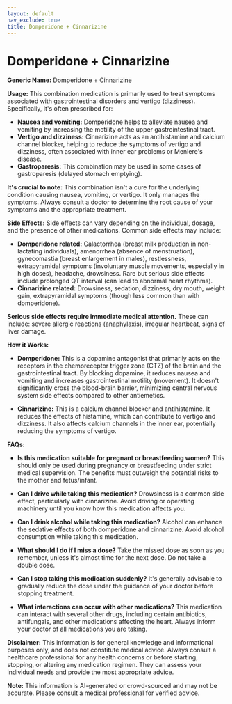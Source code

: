 ```yaml
---
layout: default
nav_exclude: true
title: Domperidone + Cinnarizine
---
```


# Domperidone + Cinnarizine

**Generic Name:** Domperidone + Cinnarizine

**Usage:** This combination medication is primarily used to treat symptoms associated with gastrointestinal disorders and vertigo (dizziness).  Specifically, it's often prescribed for:

* **Nausea and vomiting:** Domperidone helps to alleviate nausea and vomiting by increasing the motility of the upper gastrointestinal tract.
* **Vertigo and dizziness:** Cinnarizine acts as an antihistamine and calcium channel blocker, helping to reduce the symptoms of vertigo and dizziness, often associated with inner ear problems or Meniere's disease.
* **Gastroparesis:**  This combination may be used in some cases of gastroparesis (delayed stomach emptying).

**It's crucial to note:** This combination isn't a cure for the underlying condition causing nausea, vomiting, or vertigo. It only manages the symptoms.  Always consult a doctor to determine the root cause of your symptoms and the appropriate treatment.


**Side Effects:**  Side effects can vary depending on the individual, dosage, and the presence of other medications.  Common side effects may include:

* **Domperidone related:**  Galactorrhea (breast milk production in non-lactating individuals), amenorrhea (absence of menstruation), gynecomastia (breast enlargement in males), restlessness, extrapyramidal symptoms (involuntary muscle movements, especially in high doses), headache, drowsiness.  Rare but serious side effects include prolonged QT interval (can lead to abnormal heart rhythms).
* **Cinnarizine related:** Drowsiness, sedation, dizziness, dry mouth, weight gain, extrapyramidal symptoms (though less common than with domperidone).

**Serious side effects require immediate medical attention.** These can include:  severe allergic reactions (anaphylaxis), irregular heartbeat, signs of liver damage.


**How it Works:**

* **Domperidone:** This is a dopamine antagonist that primarily acts on the receptors in the chemoreceptor trigger zone (CTZ) of the brain and the gastrointestinal tract. By blocking dopamine, it reduces nausea and vomiting and increases gastrointestinal motility (movement).  It doesn't significantly cross the blood-brain barrier, minimizing central nervous system side effects compared to other antiemetics.

* **Cinnarizine:** This is a calcium channel blocker and antihistamine.  It reduces the effects of histamine, which can contribute to vertigo and dizziness. It also affects calcium channels in the inner ear, potentially reducing the symptoms of vertigo.


**FAQs:**

* **Is this medication suitable for pregnant or breastfeeding women?**  This should only be used during pregnancy or breastfeeding under strict medical supervision. The benefits must outweigh the potential risks to the mother and fetus/infant.

* **Can I drive while taking this medication?**  Drowsiness is a common side effect, particularly with cinnarizine. Avoid driving or operating machinery until you know how this medication affects you.

* **Can I drink alcohol while taking this medication?**  Alcohol can enhance the sedative effects of both domperidone and cinnarizine. Avoid alcohol consumption while taking this medication.

* **What should I do if I miss a dose?**  Take the missed dose as soon as you remember, unless it's almost time for the next dose. Do not take a double dose.

* **Can I stop taking this medication suddenly?**  It's generally advisable to gradually reduce the dose under the guidance of your doctor before stopping treatment.

* **What interactions can occur with other medications?**  This medication can interact with several other drugs, including certain antibiotics, antifungals, and other medications affecting the heart.  Always inform your doctor of all medications you are taking.


**Disclaimer:** This information is for general knowledge and informational purposes only, and does not constitute medical advice.  Always consult a healthcare professional for any health concerns or before starting, stopping, or altering any medication regimen.  They can assess your individual needs and provide the most appropriate advice.


**Note:** This information is AI-generated or crowd-sourced and may not be accurate. Please consult a medical professional for verified advice.